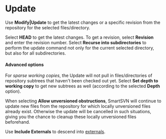 # Update

Use **Modify\|Update** to get the latest changes or a specific revision
from the repository for the selected files/directory.

Select **HEAD** to get the latest changes. To get a revision, select
**Revision** and enter the revision number. Select **Recurse into
subdirectories** to perform the update command not only for the current
selected directory, but also for all subdirectories.

#### Advanced options

For *sparse working copies*, the Update will not pull in
files/directories of repository subtrees that haven't been checked out
yet. Select **Set depth to working copy** to get new subtrees as well
(according to the selected **Depth** option).

When selecting **Allow unversioned obstructions**, SmartSVN will
continue to update new files from the repository for which locally
unversioned files already exist. Otherwise the update will be cancelled
in such situations, giving you the chance to cleanup these locally
unversioned files beforehand.

Use **Include Externals** to descend into
[externals](Externals.md#Externals-commands.externals).
